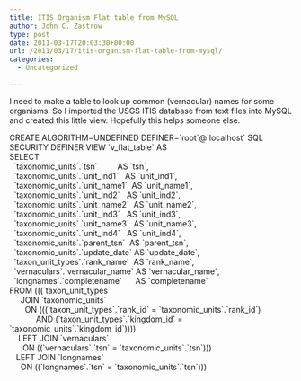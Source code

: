```yaml
---
title: ITIS Organism Flat table from MySQL
author: John C. Zastrow
type: post
date: 2011-03-17T20:03:30+00:00
url: /2011/03/17/itis-organism-flat-table-from-mysql/
categories:
  - Uncategorized

---
```

I need to make a table to look up common (vernacular) names for some organisms. So I imported the USGS ITIS database from text files into MySQL and created this little view. Hopefully this helps someone else.

CREATE ALGORITHM=UNDEFINED DEFINER=\`root\`@\`localhost\` SQL SECURITY DEFINER VIEW \`v\_flat\_table\` AS  
SELECT  
&nbsp; \`taxonomic_units\`.\`tsn\`&nbsp;&nbsp;&nbsp;&nbsp;&nbsp;&nbsp;&nbsp;&nbsp; AS \`tsn\`,  
&nbsp; \`taxonomic\_units\`.\`unit\_ind1\`&nbsp;&nbsp; AS \`unit_ind1\`,  
&nbsp; \`taxonomic\_units\`.\`unit\_name1\`&nbsp; AS \`unit_name1\`,  
&nbsp; \`taxonomic\_units\`.\`unit\_ind2\`&nbsp;&nbsp; AS \`unit_ind2\`,  
&nbsp; \`taxonomic\_units\`.\`unit\_name2\`&nbsp; AS \`unit_name2\`,  
&nbsp; \`taxonomic\_units\`.\`unit\_ind3\`&nbsp;&nbsp; AS \`unit_ind3\`,  
&nbsp; \`taxonomic\_units\`.\`unit\_name3\`&nbsp; AS \`unit_name3\`,  
&nbsp; \`taxonomic\_units\`.\`unit\_ind4\`&nbsp;&nbsp; AS \`unit_ind4\`,  
&nbsp; \`taxonomic\_units\`.\`parent\_tsn\`&nbsp; AS \`parent_tsn\`,  
&nbsp; \`taxonomic\_units\`.\`update\_date\` AS \`update_date\`,  
&nbsp; \`taxon\_unit\_types\`.\`rank\_name\`&nbsp; AS \`rank\_name\`,  
&nbsp; \`vernaculars\`.\`vernacular\_name\` AS \`vernacular\_name\`,  
&nbsp; \`longnames\`.\`completename\`&nbsp;&nbsp;&nbsp;&nbsp;&nbsp; AS \`completename\`  
FROM (((\`taxon\_unit\_types\`  
&nbsp;&nbsp;&nbsp;&nbsp; JOIN \`taxonomic_units\`  
&nbsp;&nbsp;&nbsp;&nbsp;&nbsp;&nbsp; ON (((\`taxon\_unit\_types\`.\`rank\_id\` = \`taxonomic\_units\`.\`rank_id\`)  
&nbsp;&nbsp;&nbsp;&nbsp;&nbsp;&nbsp;&nbsp;&nbsp;&nbsp;&nbsp;&nbsp; AND (\`taxon\_unit\_types\`.\`kingdom\_id\` = \`taxonomic\_units\`.\`kingdom_id\`))))  
&nbsp;&nbsp;&nbsp; LEFT JOIN \`vernaculars\`  
&nbsp;&nbsp;&nbsp;&nbsp;&nbsp; ON ((\`vernaculars\`.\`tsn\` = \`taxonomic_units\`.\`tsn\`)))  
&nbsp;&nbsp; LEFT JOIN \`longnames\`  
&nbsp;&nbsp;&nbsp;&nbsp; ON ((\`longnames\`.\`tsn\` = \`taxonomic_units\`.\`tsn\`)))



<div class="zemanta-pixie">
  <img class="zemanta-pixie-img" alt="" src="http://img.zemanta.com/pixy.gif?x-id=1d835071-fa11-8823-a5d7-aee7a0064e95" />
</div>